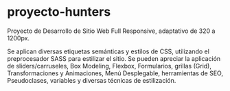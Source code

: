 # proyecto-hunters

Proyecto de Desarrollo de Sitio Web Full Responsive, adaptativo de 320 a 1200px.

Se aplican diversas etiquetas semánticas y estilos de CSS, utilizando el preprocesador SASS para estilizar el sitio.
Se pueden apreciar la aplicación de sliders/carruseles, Box Modeling, Flexbox, Formularios, grillas (Grid),
Transformaciones y Animaciones, Menú Desplegable, herramientas de SEO, Pseudoclases, variables y diversas técnicas de estilización. 

